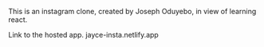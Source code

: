 This is an instagram clone, created by Joseph Oduyebo, in view of learning react. 

Link to the hosted app. jayce-insta.netlify.app